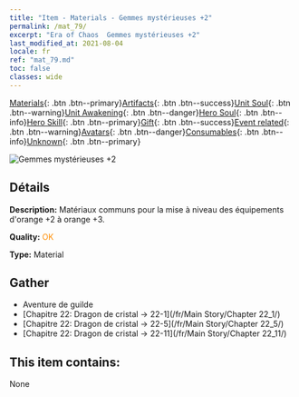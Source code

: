 ```yaml
---
title: "Item - Materials - Gemmes mystérieuses +2"
permalink: /mat_79/
excerpt: "Era of Chaos  Gemmes mystérieuses +2"
last_modified_at: 2021-08-04
locale: fr
ref: "mat_79.md"
toc: false
classes: wide
---
```

 [Materials](/ItemsFR/){: .btn .btn--primary}[Artifacts](/ItemsFR/Artifacts/){: .btn .btn--success}[Unit Soul](/ItemsFR/UnitSoul/){: .btn .btn--warning}[Unit Awakening](/ItemsFR/UnitAwakening/){: .btn .btn--danger}[Hero Soul](/ItemsFR/HeroSoul/){: .btn .btn--info}[Hero Skill](/ItemsFR/HeroSkill/){: .btn .btn--primary}[Gift](/ItemsFR/Gift/){: .btn .btn--success}[Event related](/ItemsFR/Events/){: .btn .btn--warning}[Avatars](/ItemsFR/Avatars/){: .btn .btn--danger}[Consumables](/ItemsFR/Consumables/){: .btn .btn--info}[Unknown](/ItemsFR/Unknown/){: .btn .btn--primary}

 ![Gemmes mystérieuses +2](/images/t/i_cailiao_baoshi3.png)

## Détails
 **Description:** Matériaux communs pour la mise à niveau des équipements d'orange +2 à orange +3.

 **Quality:** <span style="color: #FF8C00">OK</span>

 **Type:** Material

## Gather

*    Aventure de guilde 
*    [Chapitre 22: Dragon de cristal -> 22-1](/fr/Main Story/Chapter 22_1/) 
*    [Chapitre 22: Dragon de cristal -> 22-5](/fr/Main Story/Chapter 22_5/) 
*    [Chapitre 22: Dragon de cristal -> 22-11](/fr/Main Story/Chapter 22_11/) 

## This item contains:

  None

